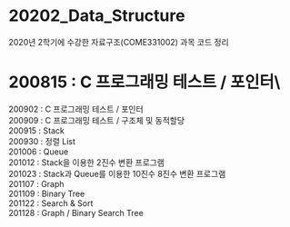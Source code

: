 # 20202_Data_Structure
2020년 2학기에 수강한 자료구조(COME331002) 과목 코드 정리

# 200815 : C 프로그래밍 테스트 / 포인터\
200902 : C 프로그래밍 테스트 / 포인터\
200909 : C 프로그래밍 테스트 / 구조체 및 동적할당\
200915 : Stack\
200930 : 정렬 List\
201006 : Queue\
201012 : Stack을 이용한 2진수 변환 프로그램\
201023 : Stack과 Queue를 이용한 10진수 8진수 변환 프로그램\
201107 : Graph\
201109 : Binary Tree\
201122 : Search & Sort\
201128 : Graph / Binary Search Tree
